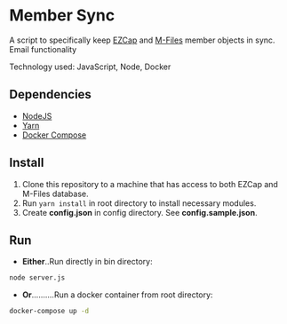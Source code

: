 # Member Sync
A script to specifically keep [EZCap](https://www.citrahealth.com/solutions/ez-cap) and [M-Files](https://www.m-files.com/) member objects in sync. Email functionality

Technology used: JavaScript, Node, Docker

## Dependencies
* [NodeJS](https://nodejs.org/en/)
* [Yarn](https://classic.yarnpkg.com/en/docs/install/#windows-stable)
* [Docker Compose](https://docs.docker.com/compose/install/)

## Install
1. Clone this repository to a machine that has access to both EZCap and M-Files database.
2. Run `yarn install` in root directory to install necessary modules.
3. Create **config.json** in config directory. See **config.sample.json**.

## Run
* **Either**..Run directly in bin directory:
```bash
node server.js
```
* **Or**..........Run a docker container from root directory:
```bash
docker-compose up -d
```
